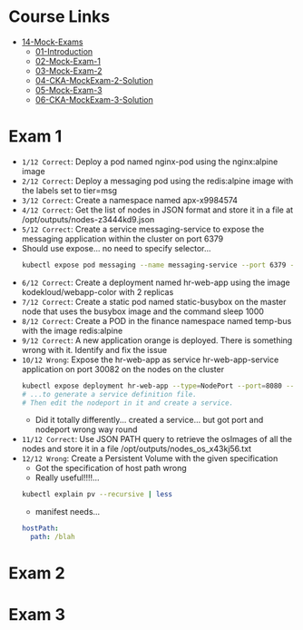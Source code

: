 # Course Links
- [14-Mock-Exams](docs/14-Mock-Exams)  
  - [01-Introduction](docs/14-Mock-Exams/01-Introduction.md)
  - [02-Mock-Exam-1](docs/14-Mock-Exams/02-Mock-Exam-1.md)
  - [03-Mock-Exam-2](docs/14-Mock-Exams/03-Mock-Exam-2.md)
  - [04-CKA-MockExam-2-Solution](docs/14-Mock-Exams/04-CKA-MockExam-2-Solution.md)
  - [05-Mock-Exam-3](docs/14-Mock-Exams/05-Mock-Exam-3.md)
  - [06-CKA-MockExam-3-Solution](docs/14-Mock-Exams/06-CKA-MockExam-3-Solution.md)
# Exam 1
* `1/12 Correct`: Deploy a pod named nginx-pod using the nginx:alpine image
* `2/12 Correct`: Deploy a messaging pod using the redis:alpine image with the labels set to tier=msg
* `3/12 Correct`: Create a namespace named apx-x9984574
* `4/12 Correct`: Get the list of nodes in JSON format and store it in a file at /opt/outputs/nodes-z3444kd9.json
* `5/12 Correct`: Create a service messaging-service to expose the messaging application within the cluster on port 6379
* Should use expose... no need to specify selector...
  ```bash
  kubectl expose pod messaging --name messaging-service --port 6379 --target-port 6379
  ```
* `6/12 Correct`: Create a deployment named hr-web-app using the image kodekloud/webapp-color with 2 replicas
* `7/12 Correct`: Create a static pod named static-busybox on the master node that uses the busybox image and the command sleep 1000
* `8/12 Correct`: Create a POD in the finance namespace named temp-bus with the image redis:alpine
* `9/12 Correct`: A new application orange is deployed. There is something wrong with it. Identify and fix the issue
* `10/12 Wrong`: Expose the hr-web-app as service hr-web-app-service application on port 30082 on the nodes on the cluster
  ```bash
  kubectl expose deployment hr-web-app --type=NodePort --port=8080 --name=hr-web-app-service --dry-run -o yaml > hr-web-app-service.yaml
  # ...to generate a service definition file.
  # Then edit the nodeport in it and create a service.
  ```
  * Did it totally differently... created a service... but got port and nodeport wrong way round
* `11/12 Correct`: Use JSON PATH query to retrieve the osImages of all the nodes and store it in a file /opt/outputs/nodes_os_x43kj56.txt
* `12/12 Wrong`: Create a Persistent Volume with the given specification
  * Got the specification of host path wrong
  * Really useful!!!!...
  ```bash
  kubectl explain pv --recursive | less
  ```
  * manifest needs...
  ```yaml
  hostPath:
    path: /blah
  ```
# Exam 2
# Exam 3

